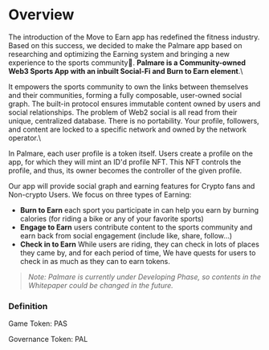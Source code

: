 # Overview

The introduction of the Move to Earn app has redefined the fitness industry. Based on this success, we decided to make the Palmare app based on researching and optimizing the Earning system and bringing a new experience to the sports community. **Palmare is a Community-owned Web3 Sports App with an inbuilt Social-Fi and Burn to Earn element**.\


It empowers the sports community to own the links between themselves and their communities, forming a fully composable, user-owned social graph. The built-in protocol ensures immutable content owned by users and social relationships. The problem of Web2 social is all read from their unique, centralized database. There is no portability. Your profile, followers, and content are locked to a specific network and owned by the network operator.\


In Palmare, each user profile is a token itself. Users create a profile on the app, for which they will mint an ID'd profile NFT. This NFT controls the profile, and thus, its owner becomes the controller of the given profile.



Our app will provide social graph and earning features for Crypto fans and Non-crypto Users. We focus on three types of Earning:

* **Burn to Earn** each sport you participate in can help you earn by burning calories (for riding a bike or any of your favorite sports)
* **Engage to Earn** users contribute content to the sports community and earn back from social engagement (include like, share, follow...)
* **Check in to Earn** While users are riding, they can check in lots of places they came by, and for each period of time, We have quests for users to check in as much as they can to earn tokens.

> _Note: Palmare is currently under Developing Phase, so contents in the Whitepaper could be changed in the future._

### Definition

Game Token: PAS

Governance Token: PAL

